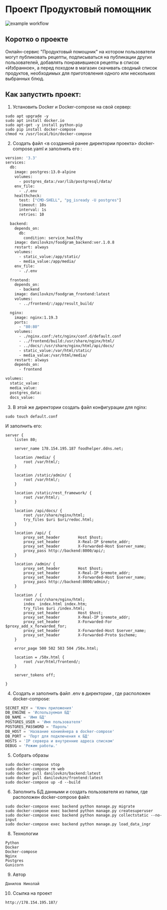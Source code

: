 # Проект **Продуктовый помощник**

![example workflow](https://github.com/DanilovKZN/foodgram-project-react/actions/workflows/foodgram_workflow.yml/badge.svg)

## Коротко о проекте

Онлайн-сервис "Продуктовый помощник" на котором пользователи могут публиковать рецепты, подписываться на публикации других пользователей, добавлять понравившиеся рецепты в список «Избранное», а перед походом в магазин скачивать сводный список продуктов, необходимых для приготовления одного или нескольких выбранных блюд.


## Как запустить проект:

1. Установить Docker и Docker-compose на свой сервер:
```Shell
sudo apt upgrade -y
sudo apt install docker.io
sudo apt-get -y install python-pip
sudo pip install docker-compose
chmod +x /usr/local/bin/docker-compose
```

2. Создать файл <в созданной ранее директории проекта> docker-compose.yaml и заполнить его :
```Dockerfile
version: '3.3'
services:
  db:
    image: postgres:13.0-alpine
    volumes:
      - postgres_data:/var/lib/postgresql/data/
    env_file:
      - ./.env
    healthcheck:
      test: ["CMD-SHELL", "pg_isready -U postgres"]
      timeout: 10s
      interval: 1s
      retries: 10

  backend:
    depends_on:
      db:
        condition: service_healthy
    image: danilovkzn/foodgram_backend:ver.1.0.8
    restart: always
    volumes:
      - static_value:/app/static/
      - media_value:/app/media/
    env_file:
      - ./.env

  frontend:
    depends_on:
      - backend
    image: danilovkzn/foodgram_frontend:latest
    volumes:
      - ../frontend/:/app/result_build/

  nginx:
    image: nginx:1.19.3
    ports:
      - "80:80"
    volumes:
      - ./nginx.conf:/etc/nginx/conf.d/default.conf
      - ../frontend/build:/usr/share/nginx/html/
      - ../docs/:/usr/share/nginx/html/api/docs/
      - static_value:/var/html/static/
      - media_value:/var/html/media/
    restart: always  
    depends_on:
      - frontend

volumes: 
  static_value:
  media_value:
  postgres_data:
  docs_value:


```

3.  В этой же директории создать файл конфигурации для nginx:

```Shell
sudo touch default.conf
```
И заполнить его:
```Nginx
server {
    listen 80;

    server_name 178.154.195.187 foodhelper.ddns.net;

    location /media/ {
        root /var/html/;
    }

    location /static/admin/ {
        root /var/html/;
    }

    location /static/rest_framework/ {
        root /var/html/;
    }

    location /api/docs/ {
        root /usr/share/nginx/html;
        try_files $uri $uri/redoc.html;
    }

    location /api/ {
        proxy_set_header        Host $host;
        proxy_set_header        X-Real-IP $remote_addr;
        proxy_set_header        X-Forwarded-Host $server_name;
        proxy_pass http://backend:8000/api/;
    }

    location /admin/ {
        proxy_set_header        Host $host;
        proxy_set_header        X-Real-IP $remote_addr;
        proxy_set_header        X-Forwarded-Host $server_name;
        proxy_pass http://backend:8000/admin/;
    }

    location / {
        root /usr/share/nginx/html;
        index  index.html index.htm;
        try_files $uri /index.html;
        proxy_set_header        Host $host;
        proxy_set_header        X-Real-IP $remote_addr;
        proxy_set_header        X-Forwarded-For $proxy_add_x_forwarded_for;
        proxy_set_header        X-Forwarded-Host $server_name;
        proxy_set_header        X-Forwarded-Proto $scheme;
    }

    error_page 500 502 503 504 /50x.html;

    location = /50x.html {
        root /var/html/frontend/;
    }

    server_tokens off;

}

```

4.  Создать и заполнить файл .env в директории , где расположен docker-compose:
```Python
SECRET_KEY = 'Ключ приложения'
DB_ENGINE = 'Используемая БД'
DB_NAME = 'Имя БД'
POSTGRES_USER = 'Имя пользователя'
POSTGRES_PASSWORD = 'Пароль'
DB_HOST = 'Название кониейнера в docker-compose'
DB_PORT = 'Порт для подключения к БД'
HOSTS = 'IP сервера и внутренние адреса списком'
DEBUG = 'Режим работы.'
```

5. Собрать образы 
```Shell
sudo docker-compose stop
sudo docker-compose rm web
sudo docker pull danilovkzn/backend:latest
sudo docker pull danilovkzn/frontend:latest
sudo docker-compose up -d --build
```

6. Заполнить БД данными и создать пользователя из папки, где расположен docker-compose файл:

```Shell
sudo docker-compose exec backend python manage.py migrate
sudo docker-compose exec backend python manage.py createsuperuser
sudo docker-compose exec backend python manage.py collectstatic --no-input
sudo docker-compose exec backend python manage.py load_data_ingr
```

8. Технологии
```
Python
Docker
Docker-compose
Nginx
Postgres
Gunicorn
```
9. Автор
```
Данилов Николай
``` 

10. Ссылка на проект
```
http://178.154.195.187/
```
